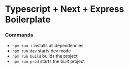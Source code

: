 # Typescript + Next + Express Boilerplate

### Commands

-   `npm run i` installs all dependencies
-   `npm run dev` starts dev mode
-   `npm run build` builds the project
-   `npm run prod` starts the built project
